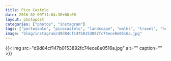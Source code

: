```yaml
---
title: Pico Castelo
date: 2016-02-09T11:04:38+00:00
layout: photopost
categories: ["photos", "instagram"]
tags: ["portosanto", "picocastelo", "landscape", "walks", "travel", "holibobs"]
image: "blog/instagram/d9d84cf147b0153892fc74ece8e0516a.jpg"
---
```


{{< img src="d9d84cf147b0153892fc74ece8e0516a.jpg" alt="" caption="" >}}



